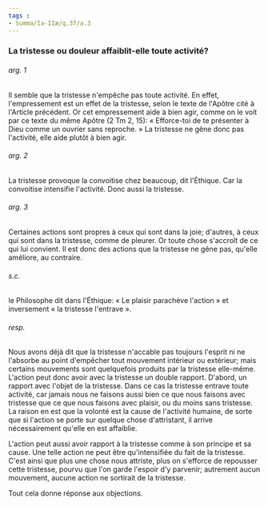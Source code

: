 ```yaml
---
tags : 
- Summa/Ia-IIæ/q.37/a.3
---
```


### La tristesse ou douleur affaiblit-elle toute activité?

###### arg. 1
Il semble que la tristesse n'empêche pas toute activité. En effet, l'empressement est un effet de la tristesse, selon le texte de l'Apôtre cité à l'Article précédent. Or cet empressement aide à bien agir, comme on le voit par ce texte du même Apôtre (2 Tm 2, 15): « Efforce-toi de te présenter à Dieu comme un ouvrier sans reproche. » La tristesse ne gêne donc pas l'activité, elle aide plutôt à bien agir. 

###### arg. 2
La tristesse provoque la convoitise chez beaucoup, dit l'Éthique. Car la convoitise intensifie l'activité. Donc aussi la tristesse. 

###### arg. 3
Certaines actions sont propres à ceux qui sont dans la joie; d'autres, à ceux qui sont dans la tristesse, comme de pleurer. Or toute chose s'accroît de ce qui lui convient. Il est donc des actions que la tristesse ne gêne pas, qu'elle améliore, au contraire. 

###### s.c.
le Philosophe dit dans l'Éthique: « Le plaisir parachève l'action » et inversement « la tristesse l'entrave ». 

###### resp.
Nous avons déjà dit que la tristesse n'accable pas toujours l'esprit ni ne l'absorbe au point d'empêcher tout mouvement intérieur ou extérieur; mais certains mouvements sont quelquefois produits par la tristesse elle-même. L'action peut donc avoir avec la tristesse un double rapport. D'abord, un rapport avec l'objet de la tristesse. Dans ce cas la tristesse entrave toute activité, car jamais nous ne faisons aussi bien ce que nous faisons avec tristesse que ce que nous faisons avec plaisir, ou du moins sans tristesse. La raison en est que la volonté est la cause de l'activité humaine, de sorte que si l'action se porte sur quelque chose d'attristant, il arrive nécessairement qu'elle en est affaiblie. 

L'action peut aussi avoir rapport à la tristesse comme à son principe et sa cause. Une telle action ne peut être qu'intensifiée du fait de la tristesse. C'est ainsi que plus une chose nous attriste, plus on s'efforce de repousser cette tristesse, pourvu que l'on garde l'espoir d'y parvenir; autrement aucun mouvement, aucune action ne sortirait de la tristesse. 

Tout cela donne réponse aux objections. 

